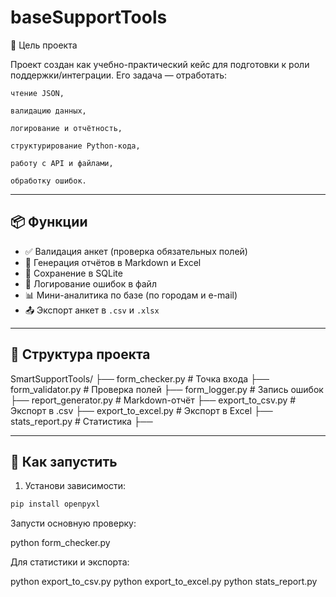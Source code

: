 # baseSupportTools

🎯 Цель проекта

Проект создан как учебно-практический кейс для подготовки к роли поддержки/интеграции. Его задача — отработать:

    чтение JSON,

    валидацию данных,

    логирование и отчётность,

    структурирование Python-кода,

    работу с API и файлами,

    обработку ошибок.

---

## 📦 Функции

- ✅ Валидация анкет (проверка обязательных полей)
- 🧾 Генерация отчётов в Markdown и Excel
- 💾 Сохранение в SQLite
- 📓 Логирование ошибок в файл
- 📊 Мини-аналитика по базе (по городам и e-mail)
- 📤 Экспорт анкет в `.csv` и `.xlsx`

---

## 📁 Структура проекта

SmartSupportTools/ ├── form_checker.py # Точка входа ├── form_validator.py # Проверка полей ├── form_logger.py # Запись ошибок ├── report_generator.py # Markdown-отчёт ├── export_to_csv.py # Экспорт в .csv ├── export_to_excel.py # Экспорт в Excel ├── stats_report.py # Статистика ├── 

---

## 🚀 Как запустить

1. Установи зависимости:

```bash
pip install openpyxl
```

Запусти основную проверку:

python form_checker.py

Для статистики и экспорта:

python export_to_csv.py
python export_to_excel.py
python stats_report.py
